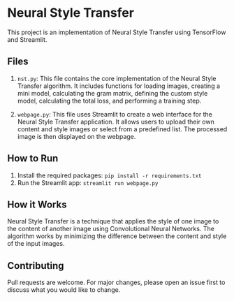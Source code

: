 # Neural Style Transfer

This project is an implementation of Neural Style Transfer using TensorFlow and Streamlit. 
## Files

1. `nst.py`: This file contains the core implementation of the Neural Style Transfer algorithm. It includes functions for loading images, creating a mini model, calculating the gram matrix, defining the custom style model, calculating the total loss, and performing a training step.

2. `webpage.py`: This file uses Streamlit to create a web interface for the Neural Style Transfer application. It allows users to upload their own content and style images or select from a predefined list. The processed image is then displayed on the webpage. 

## How to Run

1. Install the required packages: `pip install -r requirements.txt`
2. Run the Streamlit app: `streamlit run webpage.py`

## How it Works
Neural Style Transfer is a technique that applies the style of one image to the content of another image using Convolutional Neural Networks. The algorithm works by minimizing the difference between the content and style of the input images. 

## Contributing

Pull requests are welcome. For major changes, please open an issue first to discuss what you would like to change.
